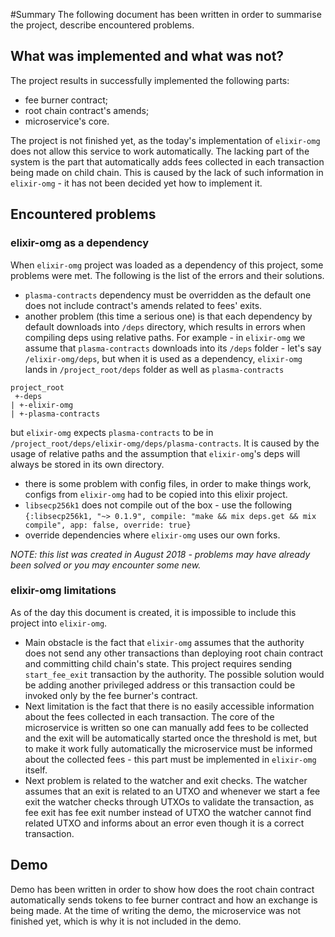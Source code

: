 #Summary
The following document has been written in order to summarise the project, describe encountered problems.

## What was implemented and what was not?
The project results in successfully implemented the following parts:
- fee burner contract;
- root chain contract's amends;
- microservice's core.

The project is not finished yet, as the today's implementation of `elixir-omg` does not allow this service to work automatically.
The lacking part of the system is the part that automatically adds fees collected in each transaction being made on child chain.
This is caused by the lack of such information in `elixir-omg` - it has not been decided yet how to implement it. 

## Encountered problems
### elixir-omg as a dependency
When `elixir-omg` project was loaded as a dependency of this project, some problems were met.
The following is the list of the errors and their solutions. 

- `plasma-contracts` dependency must be overridden as the default one does not include contract's amends related to fees' exits.
-  another problem (this time a serious one) is that each dependency by default downloads into `/deps` directory, which results in errors when compiling deps using relative paths.
  For example - in `elixir-omg` we assume that `plasma-contracts` downloads into its `/deps` folder -  let's say `/elixir-omg/deps`, but 
  when it is used as a dependency, `elixir-omg` lands in `/project_root/deps` folder as well as `plasma-contracts`
  ```
  project_root
   +-deps
  | +-elixir-omg
  | +-plasma-contracts
  ```
  but `elixir-omg` expects `plasma-contracts` to be in `/project_root/deps/elixir-omg/deps/plasma-contracts`.
  It is caused by the usage of relative paths and the assumption that `elixir-omg`'s deps will always be stored in its own directory.

   
- there is some problem with config files, in order to make things work, configs from `elixir-omg` had to be copied into this elixir project.
- `libsecp256k1` does not compile out of the box - use the following `{:libsecp256k1, "~> 0.1.9", compile: "make && mix deps.get && mix compile", app: false, override: true}`
- override dependencies where `elixir-omg` uses our own forks.

_NOTE: this list was created in August 2018 - problems may have already been solved or you may encounter some new._   

### elixir-omg limitations 
As of the day this document is created, it is impossible to include this project into `elixir-omg`. 
- Main obstacle is the fact that `elixir-omg` assumes that the authority does not
send any other transactions than deploying root chain contract and committing child chain's state.
This project requires sending `start_fee_exit` transaction by the authority. 
The possible solution would be adding another privileged address or this transaction could be invoked only by 
the fee burner's contract.
- Next limitation is the fact that there is no easily accessible information about the fees collected in 
each transaction. The core of the microservice is written so one can manually add fees to be collected 
and the exit will be automatically started once the threshold is met, but to make it work fully automatically
the microservice must be informed about the collected fees - this part must be implemented in `elixir-omg` itself.
- Next problem is related to the watcher and exit checks. The watcher assumes that an exit is related to an UTXO 
and whenever we start a fee exit the watcher checks through UTXOs to validate the transaction, as fee exit has 
fee exit number instead of UTXO the watcher cannot find related UTXO and informs about an error even though 
it is a correct transaction.  

## Demo
Demo has been written in order to show how does the root chain contract automatically sends tokens to fee burner contract 
and how an exchange is being made. At the time of writing the demo, the microservice was not finished yet, which is why 
it is not included in the demo.    